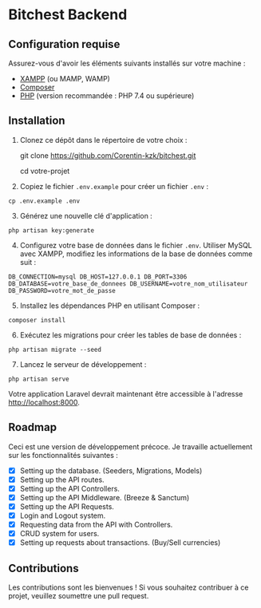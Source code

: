 # Bitchest Backend

## Configuration requise

Assurez-vous d'avoir les éléments suivants installés sur votre machine :

-   [XAMPP](https://www.apachefriends.org/index.html) (ou MAMP, WAMP)
-   [Composer](https://getcomposer.org/download/)
-   [PHP](https://www.php.net/downloads.php) (version recommandée : PHP 7.4 ou supérieure)

## Installation

1.  Clonez ce dépôt dans le répertoire de votre choix :

    git clone https://github.com/Corentin-kzk/bitchest.git

    cd votre-projet

2.  Copiez le fichier `.env.example` pour créer un fichier `.env` :

`cp .env.example .env`

3.  Générez une nouvelle clé d'application :

`php artisan key:generate`

4.  Configurez votre base de données dans le fichier `.env`. Utiliser MySQL avec XAMPP, modifiez les informations de la base de données comme suit :

`DB_CONNECTION=mysql
DB_HOST=127.0.0.1
DB_PORT=3306
DB_DATABASE=votre_base_de_donnees
DB_USERNAME=votre_nom_utilisateur
DB_PASSWORD=votre_mot_de_passe`

5.  Installez les dépendances PHP en utilisant Composer :

`composer install`

6.  Exécutez les migrations pour créer les tables de base de données :

`php artisan migrate --seed`

7.  Lancez le serveur de développement :

`php artisan serve`

Votre application Laravel devrait maintenant être accessible à l'adresse [http://localhost:8000](http://localhost:8000/).

## Roadmap

Ceci est une version de développement précoce. Je travaille actuellement sur les fonctionnalités suivantes :

-   [x] Setting up the database. (Seeders, Migrations, Models)
-   [x] Setting up the API routes.
-   [x] Setting up the API Controllers.
-   [x] Setting up the API Middleware. (Breeze & Sanctum)
-   [x] Setting up the API Requests.
-   [x] Login and Logout system.
-   [x] Requesting data from the API with Controllers.
-   [x] CRUD system for users.
-   [x] Setting up requests about transactions. (Buy/Sell currencies)

## Contributions

Les contributions sont les bienvenues ! Si vous souhaitez contribuer à ce projet, veuillez soumettre une pull request.
